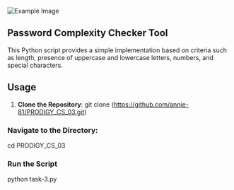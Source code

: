 ![Example Image]([https://i0.wp.com/www.cssscript.com/wp-content/uploads/2017/09/PWStrength.png?fit=636%2C459&ssl=1])

## Password Complexity Checker Tool

This Python script provides a simple implementation based on criteria such as length, presence of uppercase and lowercase letters, numbers, and special characters.

## Usage

1. **Clone the Repository**: git clone (https://github.com/annie-81/PRODIGY_CS_03.git)

### Navigate to the Directory:

cd PRODIGY_CS_03

### Run the Script

python task-3.py
